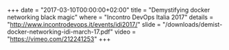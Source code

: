 +++
date        = "2017-03-10T00:00:00+02:00"
title       = "Demystifying docker networking black magic"
where       = "Incontro DevOps Italia 2017"
details     = "http://www.incontrodevops.it/events/idi2017/"
slide       = "/downloads/demist-docker-networking-idi-march-17.pdf"
video       = "https://vimeo.com/212241253"
+++
